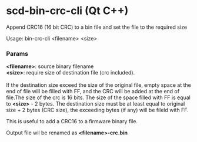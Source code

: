 # scd-bin-crc-cli (Qt C++)
Append CRC16 (16 bit CRC) to a bin file and set the file to the required size

Usage: bin-crc-cli \<filename\> \<size\>
  
### Params  

<b>\<filename\></b>: source binary filename <br>
<b>\<size\></b>: require size of destination file (crc included). <br><br>
If the destination size exceed the size of the original file, empty space at the end of file will be filled with FF, and the CRC will be added at the end of file.The size of the crc is 16 bits. The size of the space filled with FF is equal to <b>\<size\></b> - 2 bytes. The destination size must be at least equal to original size + 2 bytes (CRC size), the exceeding bytes (if any) will be fileld with FF.

This is useful to add a CRC16 to a firmware binary file.

Output file wil be renamed as <b>\<filename\>-crc.bin</b>
